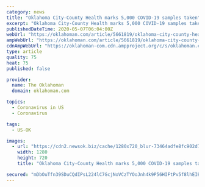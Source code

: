 ```yaml
---
category: news
title: "Oklahoma City-County Health marks 5,000 COVID-19 samples taken"
excerpt: "Oklahoma City-County Health marks 5,000 COVID-19 samples taken The Oklahoma City-County Health Department announced on Wednesday that it had collected 5,000 nasal swab samples at the Fairgrounds Bennett Event Center in Oklahoma City over the past eight weeks."
publishedDateTime: 2020-05-07T06:04:00Z
webUrl: "https://oklahoman.com/article/5661819/oklahoma-city-county-health-marks-5000-covid-19-samples-taken"
ampWebUrl: "https://oklahoman.com/article/5661819/oklahoma-city-county-health-marks-5000-covid-19-samples-taken/amp"
cdnAmpWebUrl: "https://oklahoman-com.cdn.ampproject.org/c/s/oklahoman.com/article/5661819/oklahoma-city-county-health-marks-5000-covid-19-samples-taken/amp"
type: article
quality: 75
heat: 75
published: false

provider:
  name: The Oklahoman
  domain: oklahoman.com

topics:
  - Coronavirus in US
  - Coronavirus

tags:
  - US-OK

images:
  - url: "https://cdn2.newsok.biz/cache/1280x720_blur-73464adfe8fc902d768991a880aed3c9.jpg"
    width: 1280
    height: 720
    title: "Oklahoma City-County Health marks 5,000 COVID-19 samples taken"

secured: "mDbOuTfn39SDuCQdIPsL224lC7GcjNoVCzTYOoJnh4k9P56HIFtPv5f8lhEIBtFP3pj1q7f9uNJBsLd0T6sk39H7LEF7cqAl3UF1JToJjC3pL7baqLjDcerPkUjPmT/1ZQCYHM9GTFnhBzTtOnmFqOU6Byr5RNnSZgGdK5N1r6n+Bwmrq91MV3feGGnfGaf6o6BxsiXhY8EO7/X71TMxhZccA0uZS12mTuolOdGdHZ4qcBbq05kAArf/lY2ekZRBagPfaKjnIct87BTrctd0YYmRFW4CO18R1APT2yGRgMSi9GmCCtWyOAi07bL/yqsE;6TO+Qv+ATYjkfU03qLO25A=="
---
```


